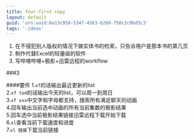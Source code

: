 ```yaml
---
title: four-first copy
layout: default
guid: 'urn:uuid:6a13c958-5347-4563-b269-750c2c9bd3c3'
tags: '-ideas'
---
```


1. 在不侵犯别人版权的情况下做实体书的检索，只告诉用户是那本书的第几页
2. 制作代替Excel的轻量级的软件
3. 写哔哩哔哩+极影+迅雷远程的workflow

###3

####要件 1.`xf`的话输出最近更新的list<br /> 2.`xf tod`的话输出今天的list，可以周一到周日<br /> 3.`xf xxx`中文字和字母都支持，搜索所有满足聊天的动画<br /> 4.回车输出当前选中动画的所有当前集数的极影结果<br /> 5.回车选中当前极影结果链接迅雷远程下载开始下载<br /> 6.`xl`查看当前下载速度和进度<br /> 7.`xl 链接`下载当前链接
